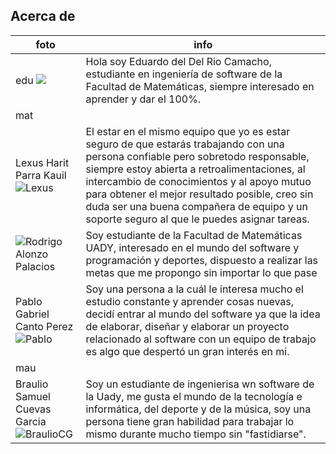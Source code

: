 ## Acerca de

|foto| info|
|--|--|
|edu ![](https://media.licdn.com/dms/image/D5603AQGdrIs8NHbjlw/profile-displayphoto-shrink_200_200/0/1692981409053?e=1700697600&v=beta&t=lXwnC95uTFdzSZPeN0CCTAr9n2ucKGzHuhj9fUYXBOc)|Hola soy Eduardo del Del Rio Camacho, estudiante en ingeniería de software de la Facultad de Matemáticas, siempre interesado en aprender y dar el 100%.|
|mat | |
|Lexus Harit Parra Kauil ![Lexus](https://media.licdn.com/dms/image/D4E03AQFts-PJAz8nlA/profile-displayphoto-shrink_800_800/0/1692910200218?e=1700697600&v=beta&t=_8eQiJB0277YRi0AhFqyI2vpb71emzAV8Dk4Duy4sPw)|El estar en el mismo equipo que yo es estar seguro de que estarás trabajando con una persona confiable pero sobretodo responsable, siempre estoy abierta a retroalimentaciones, al intercambio de conocimientos y al apoyo mutuo para obtener el mejor resultado posible, creo sin duda ser una buena compañera de equipo y un soporte seguro al que le puedes asignar tareas.|
|![Rodrigo Alonzo Palacios](https://media.licdn.com/dms/image/D4E03AQEpBt7jPKJRKg/profile-displayphoto-shrink_400_400/0/1695305909061?e=1700697600&v=beta&t=zgNzx-G03mi-Gx0os7F2MrZ8NOrG5ffjnfZacS-9jNM) |Soy estudiante de la Facultad de Matemáticas UADY, interesado en el mundo del software y programación y deportes, dispuesto a realizar las metas que me propongo sin importar lo que pase |
|Pablo Gabriel Canto Perez ![Pablo](https://media.licdn.com/dms/image/D4E03AQGPPfdzbSPBUA/profile-displayphoto-shrink_400_400/0/1692943733776?e=1700697600&v=beta&t=uIAW6SwyvqjrVT-Pyy-6BtmgwryyOHpPY0Y698MGmqU)|Soy una persona a la cuál le interesa mucho el estudio constante y aprender cosas nuevas, decidí entrar al mundo del software ya que la idea de elaborar, diseñar y elaborar un proyecto relacionado al software con un equipo de trabajo es algo que despertó un gran interés en mi.|
|mau | |
|Braulio Samuel Cuevas Garcia ![BraulioCG](https://media.licdn.com/dms/image/D4D03AQFVMWDoJjKM1g/profile-displayphoto-shrink_800_800/0/1695500970541?e=1700697600&v=beta&t=s6aKDiyxmU_lCvhVcp6GY8HhGoOc593tkp4J8Ai9V8I)|Soy un estudiante de ingenierisa wn software de la Uady, me gusta el mundo de la tecnología e informática, del deporte y de la música, soy una persona tiene gran habilidad para trabajar lo mismo durante mucho tiempo sin "fastidiarse". |


